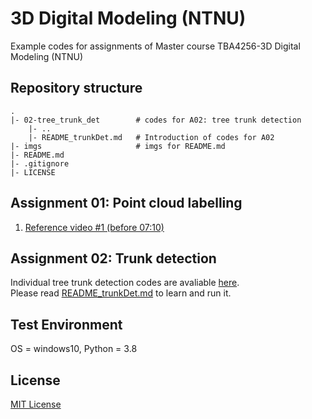 # 3D Digital Modeling (NTNU)
Example codes for assignments of Master course TBA4256-3D Digital Modeling (NTNU)

## Repository structure
```text
.
|- 02-tree_trunk_det        # codes for A02: tree trunk detection
    |- ..
    |- README_trunkDet.md   # Introduction of codes for A02
|- imgs                     # imgs for README.md
|- README.md
|- .gitignore
|- LICENSE
```

## Assignment 01: Point cloud labelling
1. [Reference video #1 (before 07:10)](https://www.youtube.com/watch?v=B61WNd7R_w4)

## Assignment 02: Trunk detection
Individual tree trunk detection codes are avaliable [here](./02-tree_trunk_det).  
Please read [README_trunkDet.md](./02-tree_trunk_det/README_trunkDet.md) to learn and run it.

## Test Environment
OS = windows10, Python = 3.8

## License
[MIT License](./LICENSE)
